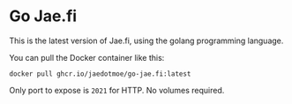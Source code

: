 # Go Jae.fi

This is the latest version of Jae.fi, using the golang programming language.

You can pull the Docker container like this:

	docker pull ghcr.io/jaedotmoe/go-jae.fi:latest

Only port to expose is `2021` for HTTP. No volumes required.
